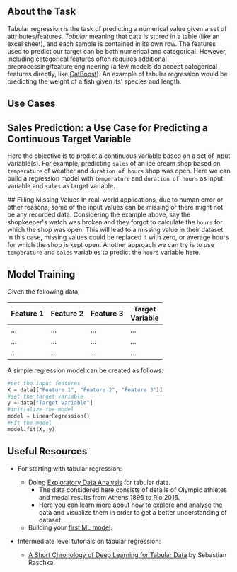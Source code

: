 ## About the Task

Tabular regression is the task of predicting a numerical value given a set of attributes/features. *Tabular* meaning that data is stored in a table (like an excel sheet), and each sample is contained in its own row. The features used to predict our target can be both numerical and categorical. However, including categorical features often requires additional preprocessing/feature engineering (a few models do accept categorical features directly, like [CatBoost](https://catboost.ai/)). An example of tabular regression would be predicting the weight of a fish given its' species and length.

## Use Cases

## Sales Prediction: a Use Case for Predicting a Continuous Target Variable 
  Here the objective is to predict a continuous variable based on a set of input variable(s). For example, predicting `sales` of an ice cream shop based on `temperature` of weather and `duration of hours` shop was open. Here we can build a regression model with `temperature` and `duration of hours` as input variable and `sales` as target variable.

## Filling Missing Values
 In real-world applications, due to human error or other reasons, some of the input values can be missing or there might not be any recorded data. Considering the example above, say the shopkeeper's watch was broken and they forgot to calculate the `hours` for which the shop was open. This will lead to a missing value in their dataset. In this case, missing values could be replaced it with zero, or average hours for which the shop is kept open. Another approach we can try is to use `temperature` and `sales` variables to predict the `hours` variable here.



## Model Training

Given the following data,

| Feature 1 | Feature 2 | Feature 3 | Target<br>Variable |
|---|---|---|---|
| ... |...  |...  |... |
| ... | ... | ... | ... |
| ... | ... | ... | ... |

A simple regression model can be created as follows:

```python
#set the input features
X = data[["Feature 1", "Feature 2", "Feature 3"]]
#set the target variable
y = data["Target Variable"]
#initialize the model
model = LinearRegression()
#Fit the model
model.fit(X, y)
```


## Useful Resources

- For starting with tabular regression:
    - Doing [Exploratory Data Analysis](https://neptune.ai/blog/exploratory-data-analysis-for-tabular-data) for tabular data. 
      - The data considered here consists of details of Olympic athletes and medal results from Athens 1896 to Rio 2016. 
      - Here you can learn more about how to explore and analyse the data and visualize them in order to get a better understanding of dataset.
    - Building your [first ML model](https://www.kaggle.com/code/dansbecker/your-first-machine-learning-model).

- Intermediate level tutorials on tabular regression:
    - [A Short Chronology of Deep Learning for Tabular Data](https://sebastianraschka.com/blog/2022/deep-learning-for-tabular-data.html) by Sebastian Raschka.


